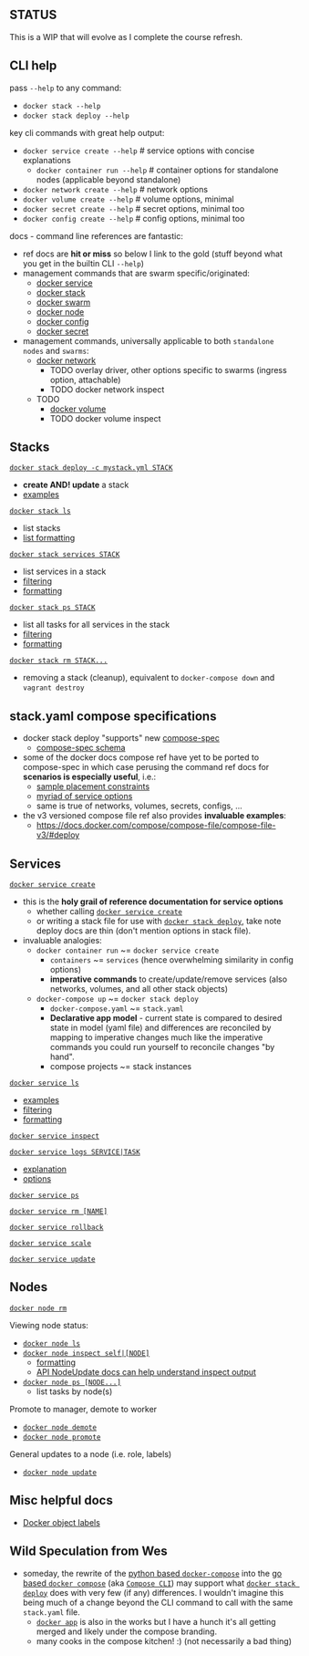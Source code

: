 ## STATUS

This is a WIP that will evolve as I complete the course refresh.

## CLI help

pass `--help` to any command:
- `docker stack --help`
- `docker stack deploy --help`

key cli commands with great help output:
- `docker service create --help` # service options with concise explanations
  - `docker container run --help` # container options for standalone nodes (applicable beyond standalone)
- `docker network create --help` # network options
- `docker volume create --help` # volume options, minimal
- `docker secret create --help` # secret options, minimal too
- `docker config create --help` # config options, minimal too

docs - command line references are fantastic:
- ref docs are **hit or miss** so below I link to the gold (stuff beyond what you get in the builtin CLI `--help`)
- management commands that are swarm specific/originated:
  - [docker service](https://docs.docker.com/engine/reference/commandline/service/)
  - [docker stack](https://docs.docker.com/engine/reference/commandline/stack/)
  - [docker swarm](https://docs.docker.com/engine/reference/commandline/swarm/)
  - [docker node](https://docs.docker.com/engine/reference/commandline/node/)
  - [docker config](https://docs.docker.com/engine/reference/commandline/config/)
  - [docker secret](https://docs.docker.com/engine/reference/commandline/secret/)
- management commands, universally applicable to both `standalone nodes` and `swarms`:
  - [docker network](https://docs.docker.com/engine/reference/commandline/network/)
    - TODO overlay driver, other options specific to swarms (ingress option, attachable)
    - TODO docker network inspect
  - TODO 
    - [docker volume](https://docs.docker.com/engine/reference/commandline/volume/)
    - TODO docker volume inspect

## Stacks

[`docker stack deploy -c mystack.yml STACK`](https://docs.docker.com/engine/reference/commandline/stack_deploy/)
- **create AND! update** a stack
- [examples](https://docs.docker.com/engine/reference/commandline/stack_deploy/#examples)

[`docker stack ls`](https://docs.docker.com/engine/reference/commandline/stack_ls) 
- list stacks
- [list formatting](https://docs.docker.com/engine/reference/commandline/stack_ls/#formatting)

[`docker stack services STACK`](https://docs.docker.com/engine/reference/commandline/stack_services)
- list services in a stack
- [filtering](https://docs.docker.com/engine/reference/commandline/stack_services/#filtering)
- [formatting](https://docs.docker.com/engine/reference/commandline/stack_services/#formatting)

[`docker stack ps STACK`](https://docs.docker.com/engine/reference/commandline/stack_ps/)
- list all tasks for all services in the stack 
- [filtering](https://docs.docker.com/engine/reference/commandline/stack_ps/#filtering)
- [formatting](https://docs.docker.com/engine/reference/commandline/stack_ps/#formatting)

[`docker stack rm STACK...`](https://docs.docker.com/engine/reference/commandline/stack_rm/)
- removing a stack (cleanup), equivalent to `docker-compose down` and `vagrant destroy`


## stack.yaml compose specifications

- docker stack deploy "supports" new [compose-spec](https://github.com/compose-spec/compose-spec)
  - [compose-spec schema](https://github.com/compose-spec/compose-spec/blob/master/schema/compose-spec.json)
- some of the docker docs compose ref have yet to be ported to compose-spec in which case perusing the command ref docs for **scenarios is especially useful**, i.e.:
  - [sample placement constraints](https://docs.docker.com/engine/reference/commandline/service_create/#specify-service-constraints---constraint)
  - [myriad of service options](https://docs.docker.com/engine/reference/commandline/service_create)
  - same is true of networks, volumes, secrets, configs, ...
- the v3 versioned compose file ref also provides **invaluable examples**:
  - https://docs.docker.com/compose/compose-file/compose-file-v3/#deploy


## Services

[`docker service create`](https://docs.docker.com/engine/reference/commandline/service_create/)
- this is the **holy grail of reference documentation for service options** 
  - whether calling [`docker service create`](https://docs.docker.com/engine/reference/commandline/service_create/) 
  - or writing a stack file for use with [`docker stack deploy`](https://docs.docker.com/engine/reference/commandline/stack_deploy/), take note deploy docs are thin (don't mention options in stack file).
- invaluable analogies:
  - `docker container run` ~= `docker service create` 
    - `containers` ~= `services` (hence overwhelming similarity in config options) 
    - **imperative commands** to create/update/remove services (also networks, volumes, and all other stack objects)
  - `docker-compose up` ~= `docker stack deploy`
    - `docker-compose.yaml` ~= `stack.yaml`
    - **Declarative app model** - current state is compared to desired state in model (yaml file) and differences are reconciled by mapping to imperative changes much like the imperative commands you could run yourself to reconcile changes "by hand". 
    - compose projects ~= stack instances

[`docker service ls`](https://docs.docker.com/engine/reference/commandline/service_ls/)
- [examples](https://docs.docker.com/engine/reference/commandline/service_ls/#examples)
- [filtering](https://docs.docker.com/engine/reference/commandline/service_ls/#filtering)
- [formatting](https://docs.docker.com/engine/reference/commandline/service_ls/#formatting)


[`docker service inspect`](https://docs.docker.com/engine/reference/commandline/service_inspect/)

[`docker service logs SERVICE|TASK`](https://docs.docker.com/engine/reference/commandline/service_logs/)
- [explanation](https://docs.docker.com/engine/reference/commandline/service_logs/#extended-description)
- [options](https://docs.docker.com/engine/reference/commandline/service_logs/#options)

[`docker service ps`](https://docs.docker.com/engine/reference/commandline/service_ps/)

[`docker service rm [NAME]`](https://docs.docker.com/engine/reference/commandline/service_rm/)

[`docker service rollback`](https://docs.docker.com/engine/reference/commandline/service_rollback/)

[`docker service scale`](https://docs.docker.com/engine/reference/commandline/service_scale/)

[`docker service update`](https://docs.docker.com/engine/reference/commandline/service_update/)

## Nodes

[`docker node rm`](https://docs.docker.com/engine/reference/commandline/node_rm/)

Viewing node status:
- [`docker node ls`](https://docs.docker.com/engine/reference/commandline/node_ls/)
- [`docker node inspect self|[NODE]`](https://docs.docker.com/engine/reference/commandline/node_inspect/)
  - [formatting](https://docs.docker.com/engine/reference/commandline/node_inspect/#specify-an-output-format)
  - [API NodeUpdate docs can help understand inspect output](https://docs.docker.com/engine/api/v1.41/#operation/NodeUpdate)
- [`docker node ps [NODE...]`](https://docs.docker.com/engine/reference/commandline/node_ps/)
  - list tasks by node(s)

Promote to manager, demote to worker
- [`docker node demote`](https://docs.docker.com/engine/reference/commandline/node_demote/)
- [`docker node promote`](https://docs.docker.com/engine/reference/commandline/node_promote/)

General updates to a node (i.e. role, labels)
- [`docker node update`](https://docs.docker.com/engine/reference/commandline/node_update/)

## Misc helpful docs

- [Docker object labels](https://docs.docker.com/config/labels-custom-metadata/)

## Wild Speculation from Wes

- someday, the rewrite of the [python based `docker-compose`](https://github.com/docker/compose) into the [go based `docker compose`](https://docs.docker.com/engine/reference/commandline/compose/) (aka [`Compose CLI`](https://github.com/docker/compose-cli)) may support what [`docker stack deploy`](https://docs.docker.com/engine/reference/commandline/stack_deploy/) does with very few (if any) differences. I wouldn't imagine this being much of a change beyond the CLI command to call with the same `stack.yaml` file.
  - [`docker app`](https://docs.docker.com/engine/reference/commandline/app/) is also in the works but I have a hunch it's all getting merged and likely under the compose branding.
  - many cooks in the compose kitchen! :) (not necessarily a bad thing)
